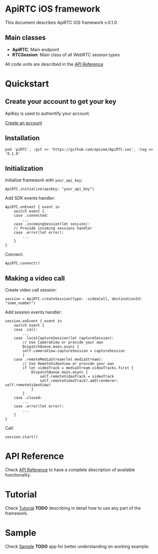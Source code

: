 # ApiRTC iOS framework
This document describes ApiRTC iOS framework v.0.1.0

## Main classes

* **ApiRTC**: Main endpoint
* **RTCSession**: Main class of all WebRTC session types

All code units are described in the [API Reference](http://docv2.apizee.com/sdk/ios/index.html)

# Quickstart

## Create your account to get your key

ApiKey is used to authentify your account.

[Create an account](https://apirtc.com/get-key/)

## Installation

```
pod 'piRTC', :git => 'https://github.com/apizee/ApiRTC-ios', :tag => '0.1.0'
```

## Initialization


Initialize framework with `your_api_key`:

```
ApiRTC.initialize(apiKey: "your_api_key")
```

Add SDK events handler:

```
ApiRTC.onEvent { event in
    switch event {
    case .connected:
        ...
    case .incomingSession(let session):
    // Provide incoming sessions handler
    case .error(let error):
        ...
    }
}

```
Connect:

```
ApiRTC.connect()
```

## Making a video call

Create video call session:

```
session = ApiRTC.createSession(type: .videoCall, destinationId: "some_number")
```

Add session events handler:

```
session.onEvent { event in
    switch event {
    case .call:
        ...
    case .localCaptureSession(let captureSession):
        // Use CameraView or provide your own
        DispatchQueue.main.async {
        self.cameraView.captureSession = captureSession
        }
    case .remoteMediaStream(let mediaStream):
        // Use RemoteVideoView or provide your own
        if let videoTrack = mediaStream.videoTracks.first {
            DispatchQueue.main.async {
                self.remoteVideoTrack = videoTrack
                self.remoteVideoTrack?.add(renderer: self.remoteVideoView)
            }
        }
    case .closed:
        ...
    case .error(let error):
        ...
    }
}
```

Call:

```
session.start()
```


# API Reference

Check [API Reference](http://docv2.apizee.com/sdk/ios/index.html) to have a complete description of available functionality.

# Tutorial

Check [Tutorial](TODO) **TODO** describing in detail how to use any part of the framework.

# Sample

Check [Sample](TODO) **TODO** app for better understanding on working example.

